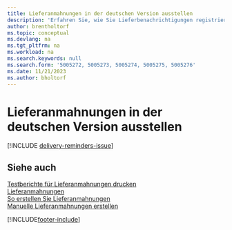 ```yaml
---
title: Lieferanmahnungen in der deutschen Version ausstellen
description: 'Erfahren Sie, wie Sie Lieferbenachrichtigungen registrieren und ausdrucken, sodass Sie Mahnungen an Kreditoren in der deutschen Version von Business Central verschicken können.'
author: brentholtorf
ms.topic: conceptual
ms.devlang: na
ms.tgt_pltfrm: na
ms.workload: na
ms.search.keywords: null
ms.search.form: '5005272, 5005273, 5005274, 5005275, 5005276'
ms.date: 11/21/2023
ms.author: bholtorf
---
```

# <a name="issue-delivery-reminders-in-the-german-version"></a>Lieferanmahnungen in der deutschen Version ausstellen

[!INCLUDE [delivery-reminders-issue](../includes/ATCHDE/delivery-reminders-issue.md)] 

## <a name="see-also"></a>Siehe auch

[Testberichte für Lieferanmahnungen drucken](how-to-print-test-reports-for-delivery-reminders.md)  
[Lieferanmahnungen](delivery-reminders.md)  
[So erstellen Sie Lieferanmahnungen](how-to-generate-delivery-reminders.md)  
[Manuelle Lieferanmahnungen erstellen](how-to-create-delivery-reminders-manually.md)  


[!INCLUDE[footer-include](../../includes/footer-banner.md)]
